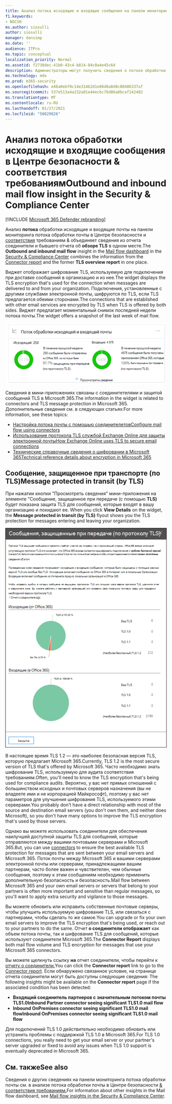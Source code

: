 ```yaml
---
title: Анализ потока исходящие и входящие сообщения на панели мониторинга потока почты
f1.keywords:
- NOCSH
ms.author: siosulli
author: siosulli
manager: dansimp
ms.date: ''
audience: ITPro
ms.topic: conceptual
localization_priority: Normal
ms.assetid: f2738dec-41b0-43c4-b814-84c0a4e45c6d
description: Администраторы могут получить сведения о потоке обработки исходящие и входящие сообщения на панели мониторинга потока обработки почты в Центре безопасности & соответствия требованиям.
ms.technology: mdo
ms.prod: m365-security
ms.openlocfilehash: e46a0ebf0c14e31462d1e86d8a8d8c08486337af
ms.sourcegitcommit: 537e513a4a232a01e44ecbc76d86a8bcaf142482
ms.translationtype: MT
ms.contentlocale: ru-RU
ms.lasthandoff: 01/27/2021
ms.locfileid: "50029826"
---
```

# <a name="outbound-and-inbound-mail-flow-insight-in-the-security--compliance-center"></a><span data-ttu-id="ce943-103">Анализ потока обработки исходящие и входящие сообщения в Центре безопасности & соответствия требованиям</span><span class="sxs-lookup"><span data-stu-id="ce943-103">Outbound and inbound mail flow insight in the Security & Compliance Center</span></span>

[!INCLUDE [Microsoft 365 Defender rebranding](../includes/microsoft-defender-for-office.md)]


<span data-ttu-id="ce943-104">Анализ **потока** обработки исходящие и [](mail-flow-insights-v2.md) входящие почты на панели мониторинга потока обработки [](view-mail-flow-reports.md#connector-report) почты в Центре безопасности и [соответствия](https://protection.office.com) требованиям & объединяет сведения из отчета соединители и бывшего отчета об **обзоре TLS** в одном месте.</span><span class="sxs-lookup"><span data-stu-id="ce943-104">The **Outbound and inbound mail flow** insight in the [Mail flow dashboard](mail-flow-insights-v2.md) in the [Security & Compliance Center](https://protection.office.com) combines the information from the [Connector report](view-mail-flow-reports.md#connector-report) and the former **TLS overview report** in one place.</span></span>

<span data-ttu-id="ce943-105">Виджет отображает шифрование TLS, используемую для подключения при доставке сообщений в организацию и из нее.</span><span class="sxs-lookup"><span data-stu-id="ce943-105">The widget displays the TLS encryption that's used for the connection when messages are delivered to and from your organization.</span></span> <span data-ttu-id="ce943-106">Подключения, установленные с другими службами электронной почты, шифруются по TLS, если TLS предлагается обеими сторонами.</span><span class="sxs-lookup"><span data-stu-id="ce943-106">The connections that are established with other email services are encrypted by TLS when TLS is offered by both sides.</span></span> <span data-ttu-id="ce943-107">Виджет предлагает моментальный снимок последней недели потока почты.</span><span class="sxs-lookup"><span data-stu-id="ce943-107">The widget offers a snapshot of the last week of mail flow.</span></span>

![Мини-виджет "Поток обработки исходящие и входящие сообщения" на панели мониторинга потока обработки почты в Центре & соответствия требованиям](../../media/mfi-outbound-and-inbound-mail-flow-report-widget.png)

<span data-ttu-id="ce943-109">Сведения в мини-приложениях связаны с соединитетелями и защитой сообщений TLS в Microsoft 365.</span><span class="sxs-lookup"><span data-stu-id="ce943-109">The information in the widget is related to connectors and TLS message protection in Microsoft 365.</span></span> <span data-ttu-id="ce943-110">Дополнительные сведения см. в следующих статьях:</span><span class="sxs-lookup"><span data-stu-id="ce943-110">For more information, see these topics:</span></span>

- [<span data-ttu-id="ce943-111">Настройка потока почты с помощью соединителетов</span><span class="sxs-lookup"><span data-stu-id="ce943-111">Configure mail flow using connectors</span></span>](https://docs.microsoft.com/exchange/mail-flow-best-practices/use-connectors-to-configure-mail-flow/use-connectors-to-configure-mail-flow)
- [<span data-ttu-id="ce943-112">Использование протокола TLS службой Exchange Online для защиты электронной почты</span><span class="sxs-lookup"><span data-stu-id="ce943-112">How Exchange Online uses TLS to secure email connections</span></span>](https://docs.microsoft.com/microsoft-365/compliance/exchange-online-uses-tls-to-secure-email-connections)
- [<span data-ttu-id="ce943-113">Технические справочные сведения о шифровании в Microsoft 365</span><span class="sxs-lookup"><span data-stu-id="ce943-113">Technical reference details about encryption in Microsoft 365</span></span>](https://docs.microsoft.com/microsoft-365/compliance/technical-reference-details-about-encryption)

## <a name="message-protected-in-transit-by-tls"></a><span data-ttu-id="ce943-114">Сообщение, защищенное при транспорте (по TLS)</span><span class="sxs-lookup"><span data-stu-id="ce943-114">Message protected in transit (by TLS)</span></span>

<span data-ttu-id="ce943-115">При нажатии кнопки "Просмотреть сведения" мини-приложения на элементе "Сообщение, защищенное при передаче (с помощью **TLS)** будет показана защита TLS для сообщений, которые входят в вашу организацию и покидают ее. </span><span class="sxs-lookup"><span data-stu-id="ce943-115">When you click **View Details** on the widget, the **Message protected in transit (by TLS)** flyout shows you the TLS protection for messages entering and leaving your organization.</span></span>

![Сообщения, защищенные при переходе (с помощью TLS), которые появляются после нажатия кнопки "Просмотреть сведения" в мини-приложениях "Исходящие и входящие сообщения электронной почты"](../../media/mfi-outbound-and-inbound-mail-flow-report-details.png)

<span data-ttu-id="ce943-117">В настоящее время TLS 1.2 — это наиболее безопасная версия TLS, которую предлагает Microsoft 365.</span><span class="sxs-lookup"><span data-stu-id="ce943-117">Currently, TLS 1.2 is the most secure version of TLS that's offered by Microsoft 365.</span></span> <span data-ttu-id="ce943-118">Часто необходимо знать шифрование TLS, используемую для аудита соответствия требованиям.</span><span class="sxs-lookup"><span data-stu-id="ce943-118">Often, you'll need to know the TLS encryption that's being used for compliance audits.</span></span> <span data-ttu-id="ce943-119">Вероятно, у вас нет прямых отношений с большинством исходных и почтовых серверов назначения (вы не владеете ими и не корпорацией Майкрософт), поэтому у вас нет параметров для улучшения шифрования TLS, используемого этими серверами.</span><span class="sxs-lookup"><span data-stu-id="ce943-119">You probably don't have a direct relationship with most of the source and destination email servers (you don't own them, and neither does Microsoft), so you don't have many options to improve the TLS encryption that's used by those servers.</span></span>

<span data-ttu-id="ce943-120">Однако вы можете [](https://docs.microsoft.com/exchange/mail-flow-best-practices/use-connectors-to-configure-mail-flow/use-connectors-to-configure-mail-flow) использовать соединители для обеспечения наилучшей доступной защиты TLS для сообщений, которые отправляются между вашими почтовыми серверами и Microsoft 365.</span><span class="sxs-lookup"><span data-stu-id="ce943-120">But, you can use [connectors](https://docs.microsoft.com/exchange/mail-flow-best-practices/use-connectors-to-configure-mail-flow/use-connectors-to-configure-mail-flow) to ensure the best available TLS protection for messages that are sent between your email servers and Microsoft 365.</span></span> <span data-ttu-id="ce943-121">Поток почты между Microsoft 365 и вашими серверами электронной почты или серверами, принадлежащими вашим партнерам, часто более важен и чувствителен, чем обычные сообщения, поэтому к этим сообщениям необходимо применить дополнительную безопасность и безопасность.</span><span class="sxs-lookup"><span data-stu-id="ce943-121">Mail flow between Microsoft 365 and your own email servers or servers that belong to your partners is often more important and sensitive than regular messages, so you'll want to apply extra security and vigilance to those messages.</span></span>

<span data-ttu-id="ce943-122">Вы можете обновить или исправить собственные почтовые серверы, чтобы улучшить используемую шифрование TLS, или связаться с партнерами, чтобы сделать то же самое.</span><span class="sxs-lookup"><span data-stu-id="ce943-122">You can upgrade or fix your own email servers to improve the TLS encryption that's being used, or reach out to your partners to do the same.</span></span> <span data-ttu-id="ce943-123">Отчет **о соединители отображает** как объем потока почты, так и шифрование TLS для сообщений, которые используют соединители Microsoft 365.</span><span class="sxs-lookup"><span data-stu-id="ce943-123">The **Connector Report** displays both mail flow volume and TLS encryption for messages that use your Microsoft 365 connectors.</span></span>

<span data-ttu-id="ce943-124">Вы можете щелкнуть ссылку **на** отчет соединители, чтобы перейти к [отчету о соединители.](view-mail-flow-reports.md#connector-report)</span><span class="sxs-lookup"><span data-stu-id="ce943-124">You can click the **Connector report** link to go to the [Connector report](view-mail-flow-reports.md#connector-report).</span></span> <span data-ttu-id="ce943-125">Если обнаружено связанное условие, на странице отчета соединители могут быть доступны следующие сведения: </span><span class="sxs-lookup"><span data-stu-id="ce943-125">The following insights might be available on the **Connector report** page if the associated condition has been detected:</span></span>

- <span data-ttu-id="ce943-126">**Входящий соединитель партнеров с значительным потоком почты TLS1.0**</span><span class="sxs-lookup"><span data-stu-id="ce943-126">**Inbound Partner connector seeing significant TLS1.0 mail flow**</span></span>
- <span data-ttu-id="ce943-127">**Inbound OnPremises connector seeing significant TLS1.0 mail flow**</span><span class="sxs-lookup"><span data-stu-id="ce943-127">**Inbound OnPremises connector seeing significant TLS1.0 mail flow**</span></span>

<span data-ttu-id="ce943-128">Для подключений TLS 1.0 действительно необходимо обновить или устранить проблемы с поддержкой TLS 1.0 в Microsoft 365.</span><span class="sxs-lookup"><span data-stu-id="ce943-128">For TLS 1.0 connections, you really need to get your email server or your partner's server upgraded or fixed to avoid any issues when TLS 1.0 support is eventually deprecated in Microsoft 365.</span></span>

## <a name="see-also"></a><span data-ttu-id="ce943-129">См. также</span><span class="sxs-lookup"><span data-stu-id="ce943-129">See also</span></span>

<span data-ttu-id="ce943-130">Сведения о других сведениях на панели мониторинга потока обработки почты см. в анализе потока обработки почты в Центре безопасности [& соответствия требованиям.](mail-flow-insights-v2.md)</span><span class="sxs-lookup"><span data-stu-id="ce943-130">For information about other insights in the Mail flow dashboard, see [Mail flow insights in the Security & Compliance Center](mail-flow-insights-v2.md).</span></span>
